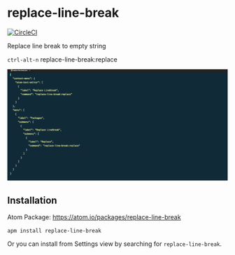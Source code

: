replace-line-break
======

[![CircleCI](https://circleci.com/gh/mochi8k/replace-line-break.svg?style=shield)](https://circleci.com/gh/mochi8k/replace-line-break)

Replace line break to empty string

`ctrl-alt-n` replace-line-break:replace

![Demo](https://github.com/mochi8k/replace-line-break/blob/master/replace-line-break.gif?raw=true)

## Installation
Atom Package: https://atom.io/packages/replace-line-break
```
apm install replace-line-break
```
Or you can install from Settings view by searching for `replace-line-break`.
